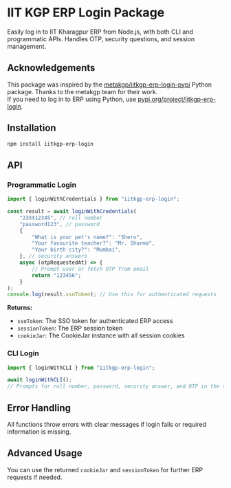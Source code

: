 # IIT KGP ERP Login Package

Easily log in to IIT Kharagpur ERP from Node.js, with both CLI and programmatic APIs. Handles OTP, security questions, and session management.

## Acknowledgements

This package was inspired by the [metakgp/iitkgp-erp-login-pypi](https://github.com/metakgp/iitkgp-erp-login-pypi) Python package. Thanks to the metakgp team for their work. <br> If you need to log in to ERP using Python, use [pypi.org/project/iitkgp-erp-login](https://pypi.org/project/iitkgp-erp-login/).

## Installation

```sh
npm install iitkgp-erp-login
```

## API

### Programmatic Login

```ts
import { loginWithCredentials } from "iitkgp-erp-login";

const result = await loginWithCredentials(
    "23XX12345", // roll number
    "password123", // password
    {
        "What is your pet's name?": "Sheru",
        "Your favourite teacher?": "Mr. Sharma",
        "Your birth city?": "Mumbai",
    }, // security answers
    async (otpRequestedAt) => {
        // Prompt user or fetch OTP from email
        return "123456";
    }
);
console.log(result.ssoToken); // Use this for authenticated requests
```

**Returns:**

-   `ssoToken`: The SSO token for authenticated ERP access
-   `sessionToken`: The ERP session token
-   `cookieJar`: The CookieJar instance with all session cookies

### CLI Login

```ts
import { loginWithCLI } from "iitkgp-erp-login";

await loginWithCLI();
// Prompts for roll number, password, security answer, and OTP in the terminal
```

## Error Handling

All functions throw errors with clear messages if login fails or required information is missing.

## Advanced Usage

You can use the returned `cookieJar` and `sessionToken` for further ERP requests if needed.

